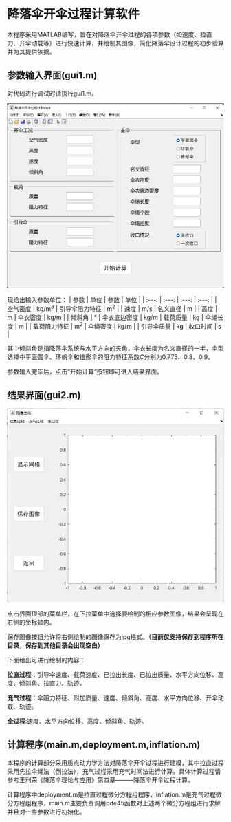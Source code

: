 # 降落伞开伞过程计算软件

本程序采用MATLAB编写，旨在对降落伞开伞过程的各项参数（如速度、拉直力、开伞动载等）进行快速计算，并绘制其图像，简化降落伞设计过程的初步验算并为其提供依据。

## **参数输入界面(gui1.m)**

对代码进行调试时请执行gui1.m。

![image](./image/参数输入界面.jpg)

现给出输入参数单位：
| 参数 | 单位 | 参数 | 单位 |
| :---: | :---: | :---: | :---: |
| 空气密度 | kg/m<sup>3</sup> | 引导伞阻力特征 | m<sup>2</sup> |
| 速度 | m/s | 名义直径 | m |
| 高度 | m | 伞衣密度 | kg/m |
| 倾斜角 | &deg; | 伞衣底边密度 | kg/m 
| 载荷质量 | kg | 伞绳长度 | m |
| 载荷阻力特征 | m<sup>2</sup> | 伞绳密度 | kg/m |
| 引导伞质量 | kg | 收口时间 | s |

其中倾斜角是指降落伞系统与水平方向的夹角，伞衣长度为名义直径的一半，伞型选择中平面圆伞、环帆伞和锥形伞的阻力特征系数*C*分别为0.775、0.8、0.9。

参数输入完毕后，点击“开始计算”按钮即可进入结果界面。

## **结果界面(gui2.m)**

![image](./image/结果界面.jpg)

点击界面顶部的菜单栏，在下拉菜单中选择要绘制的相应参数图像，结果会呈现在右侧的坐标轴内。

保存图像按钮允许将右侧绘制的图像保存为jpg格式。**（目前仅支持保存到程序所在目录，保存到其他目录会出现空白）**

下面给出可进行绘制的内容：

**拉直过程**：引导伞速度、载荷速度、已拉出长度、已拉出质量、水平方向位移、高度、倾斜角、拉直力、轨迹。

**充气过程**：伞阻力特征、附加质量、速度、倾斜角、高度、水平方向位移、开伞动载、轨迹。

**全过程**:速度、水平方向位移、高度、倾斜角、轨迹。

## **计算程序(main.m,deployment.m,inflation.m)**

本程序的计算部分采用质点动力学方法对降落伞开伞过程进行建模，其中拉直过程采用先拉伞绳法（倒拉法），充气过程采用充气时间法进行计算。具体计算过程请参考王利荣《降落伞理论与应用》第四章———降落伞开伞过程计算。

计算程序中deployment.m是拉直过程微分方程组程序，inflation.m是充气过程微分方程组程序，main.m主要负责调用ode45函数对上述两个微分方程组进行求解并且对一些参数进行初始化。
